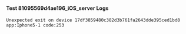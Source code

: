 #### Test 81095569d4ae196_iOS_server Logs


```
Unexpected exit on device 17df3859480c382d3b761fa2643dde395ced1bd8 app:Iphone5-1 code:253
```
